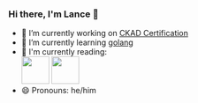 ### Hi there, I'm Lance 👋

- 🔭 I’m currently working on [CKAD Certification](https://www.cncf.io/certification/ckad/)
- 🌱 I’m currently learning [golang](https://golang.org)
- :book: I'm currently reading:<br>
[<img src="https://images-na.ssl-images-amazon.com/images/I/41N7qmiiEXL._SX334_BO1,204,203,200_.jpg" width="50">](http://www.anand.ly/winners-take-all)&nbsp;[<img src="https://m.media-amazon.com/images/I/41Awl5mK7FL._SY346_.jpg" width="50">](https://thegrowtheq.com/books/the-passion-paradox/)
- 😄 Pronouns: he/him
